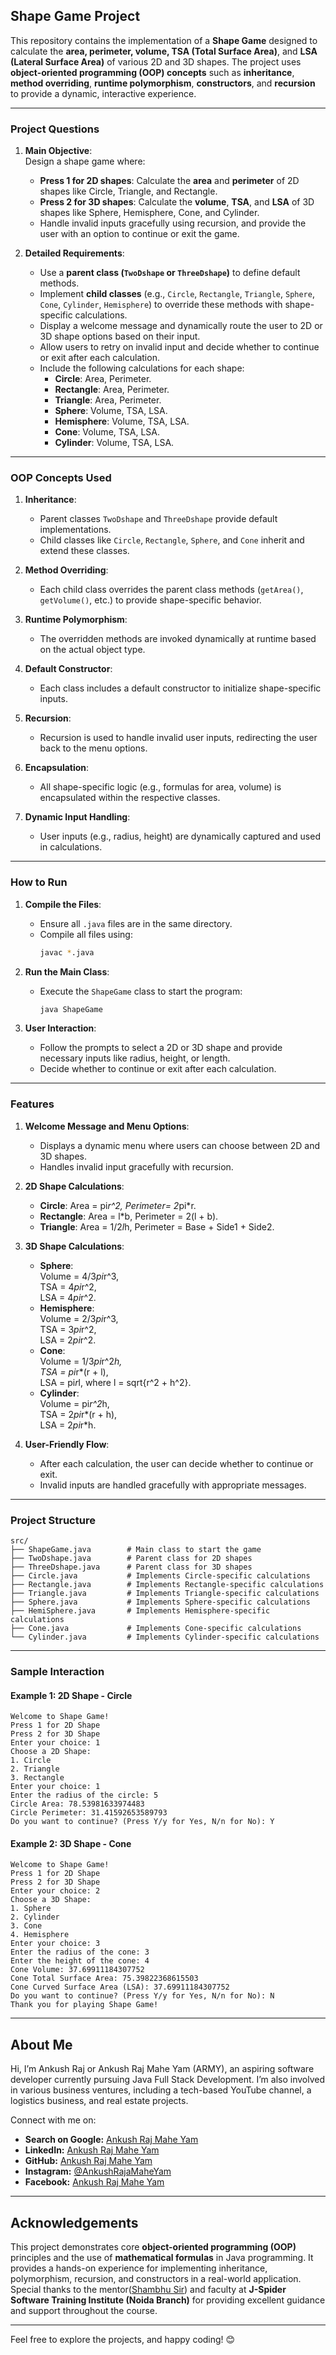## **Shape Game Project**

This repository contains the implementation of a **Shape Game** designed to calculate the **area, perimeter, volume, TSA (Total Surface Area)**, and **LSA (Lateral Surface Area)** of various 2D and 3D shapes. The project uses **object-oriented programming (OOP) concepts** such as **inheritance**, **method overriding**, **runtime polymorphism**, **constructors**, and **recursion** to provide a dynamic, interactive experience.

---

### **Project Questions**

1. **Main Objective**:  
   Design a shape game where:  
   - **Press 1 for 2D shapes**: Calculate the **area** and **perimeter** of 2D shapes like Circle, Triangle, and Rectangle.  
   - **Press 2 for 3D shapes**: Calculate the **volume**, **TSA**, and **LSA** of 3D shapes like Sphere, Hemisphere, Cone, and Cylinder.  
   - Handle invalid inputs gracefully using recursion, and provide the user with an option to continue or exit the game.

2. **Detailed Requirements**:
   - Use a **parent class (`TwoDshape` or `ThreeDshape`)** to define default methods.
   - Implement **child classes** (e.g., `Circle`, `Rectangle`, `Triangle`, `Sphere`, `Cone`, `Cylinder`, `Hemisphere`) to override these methods with shape-specific calculations.
   - Display a welcome message and dynamically route the user to 2D or 3D shape options based on their input.
   - Allow users to retry on invalid input and decide whether to continue or exit after each calculation.
   - Include the following calculations for each shape:
     - **Circle**: Area, Perimeter.
     - **Rectangle**: Area, Perimeter.
     - **Triangle**: Area, Perimeter.
     - **Sphere**: Volume, TSA, LSA.
     - **Hemisphere**: Volume, TSA, LSA.
     - **Cone**: Volume, TSA, LSA.
     - **Cylinder**: Volume, TSA, LSA.

---

### **OOP Concepts Used**

1. **Inheritance**:
   - Parent classes `TwoDshape` and `ThreeDshape` provide default implementations.
   - Child classes like `Circle`, `Rectangle`, `Sphere`, and `Cone` inherit and extend these classes.

2. **Method Overriding**:
   - Each child class overrides the parent class methods (`getArea()`, `getVolume()`, etc.) to provide shape-specific behavior.

3. **Runtime Polymorphism**:
   - The overridden methods are invoked dynamically at runtime based on the actual object type.

4. **Default Constructor**:
   - Each class includes a default constructor to initialize shape-specific inputs.

5. **Recursion**:
   - Recursion is used to handle invalid user inputs, redirecting the user back to the menu options.

6. **Encapsulation**:
   - All shape-specific logic (e.g., formulas for area, volume) is encapsulated within the respective classes.

7. **Dynamic Input Handling**:
   - User inputs (e.g., radius, height) are dynamically captured and used in calculations.

---

### **How to Run**

1. **Compile the Files**:
   - Ensure all `.java` files are in the same directory.
   - Compile all files using:
     ```bash
     javac *.java
     ```

2. **Run the Main Class**:
   - Execute the `ShapeGame` class to start the program:
     ```bash
     java ShapeGame
     ```

3. **User Interaction**:
   - Follow the prompts to select a 2D or 3D shape and provide necessary inputs like radius, height, or length.
   - Decide whether to continue or exit after each calculation.

---

### **Features**

1. **Welcome Message and Menu Options**:
   - Displays a dynamic menu where users can choose between 2D and 3D shapes.
   - Handles invalid input gracefully with recursion.

2. **2D Shape Calculations**:
   - **Circle**: Area = pi*r^2, Perimeter= 2*pi*r.
   - **Rectangle**: Area = l*b, Perimeter = 2(l + b).
   - **Triangle**: Area = 1/2*l*h, Perimeter = Base + Side1 + Side2.

3. **3D Shape Calculations**:
   - **Sphere**:  
     Volume = 4/3*pi*r^3,  
     TSA = 4*pi*r^2,  
     LSA = 4*pi*r^2.  
   - **Hemisphere**:  
     Volume = 2/3*pi*r^3,  
     TSA = 3*pi*r^2,  
     LSA = 2*pi*r^2.  
   - **Cone**:  
     Volume = 1/3*pi*r^2*h,  
     TSA = pi*r*(r + l),  
     LSA = pi*r*l, where l = sqrt{r^2 + h^2}.  
   - **Cylinder**:  
     Volume = pi*r^2*h,  
     TSA = 2*pi*r*(r + h),  
     LSA = 2*pi*r*h.

4. **User-Friendly Flow**:
   - After each calculation, the user can decide whether to continue or exit.
   - Invalid inputs are handled gracefully with appropriate messages.

---

### **Project Structure**

```
src/
├── ShapeGame.java        # Main class to start the game
├── TwoDshape.java        # Parent class for 2D shapes
├── ThreeDshape.java      # Parent class for 3D shapes
├── Circle.java           # Implements Circle-specific calculations
├── Rectangle.java        # Implements Rectangle-specific calculations
├── Triangle.java         # Implements Triangle-specific calculations
├── Sphere.java           # Implements Sphere-specific calculations
├── HemiSphere.java       # Implements Hemisphere-specific calculations
├── Cone.java             # Implements Cone-specific calculations
└── Cylinder.java         # Implements Cylinder-specific calculations
```

---

### **Sample Interaction**

#### **Example 1: 2D Shape - Circle**
```
Welcome to Shape Game!
Press 1 for 2D Shape
Press 2 for 3D Shape
Enter your choice: 1
Choose a 2D Shape:
1. Circle
2. Triangle
3. Rectangle
Enter your choice: 1
Enter the radius of the circle: 5
Circle Area: 78.53981633974483
Circle Perimeter: 31.41592653589793
Do you want to continue? (Press Y/y for Yes, N/n for No): Y
```

#### **Example 2: 3D Shape - Cone**
```
Welcome to Shape Game!
Press 1 for 2D Shape
Press 2 for 3D Shape
Enter your choice: 2
Choose a 3D Shape:
1. Sphere
2. Cylinder
3. Cone
4. Hemisphere
Enter your choice: 3
Enter the radius of the cone: 3
Enter the height of the cone: 4
Cone Volume: 37.69911184307752
Cone Total Surface Area: 75.39822368615503
Cone Curved Surface Area (LSA): 37.69911184307752
Do you want to continue? (Press Y/y for Yes, N/n for No): N
Thank you for playing Shape Game!
```

---

## About Me

Hi, I’m Ankush Raj  or Ankush Raj Mahe Yam (ARMY), an aspiring software developer currently pursuing Java Full Stack Development. I’m also involved in various business ventures, including a tech-based YouTube channel, a logistics business, and real estate projects.

Connect with me on:
- **Search on Google:** [Ankush Raj Mahe Yam](https://www.google.com/search?q=ankush+raj+mahe+yam)
- **LinkedIn:** [Ankush Raj Mahe Yam](https://linkedin.com/in/AnkushRajMaheYam)
- **GitHub:** [Ankush Raj Mahe Yam](https://github.com/AnkushRajMaheYam)
- **Instagram:** [@AnkushRajaMaheYam](https://instagram.com/AnkushRajaMaheYam)
- **Facebook:** [Ankush Raj Mahe Yam](https://facebook.com/AnkushRajMaheYam)

---


## **Acknowledgements**
This project demonstrates core **object-oriented programming (OOP)** principles and the use of **mathematical formulas** in Java programming. It provides a hands-on experience for implementing inheritance, polymorphism, recursion, and constructors in a real-world application.
Special thanks to the mentor([Shambhu Sir](https://www.instagram.com/kumarsam07)) and faculty at **J-Spider Software Training Institute (Noida Branch)** for providing excellent guidance and support throughout the course.

---

Feel free to explore the projects, and happy coding! 😊